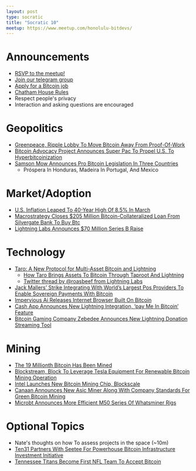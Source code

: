 ```yaml
---
layout: post
type: socratic
title: "Socratic 10"
meetup: https://www.meetup.com/honolulu-bitdevs/
---
```


# Announcements

- [RSVP to the meetup!](https://www.meetup.com/honolulu-bitdevs/events/285244617)
- [Join our telegram group](https://t.me/+Uh9gbHO9EHFkZWJh)
- [Apply for a Bitcoin job](https://bitcoinerjobs.com/)
- [Chatham House Rules](https://www.chathamhouse.org/about-us/chatham-house-rule)
- Respect people's privacy
- Interaction and asking questions are encouraged

# Geopolitics

- [Greenpeace, Ripple Lobby To Move Bitcoin Away From Proof-Of-Work](Https://Bitcoinmagazine.Com/Markets/Greenpeace-Seeks-To-Change-Bitcoin-Code)
- [Bitcoin Advocacy Project Announces Super Pac To Propel U.S. To Hyperbitcoinization](Https://Bitcoinmagazine.Com/Culture/Bitcoin-Advocacy-Project-Launches-Super-Pac)
- [Samson Mow Announces Pro Bitcoin Legislation In Three Countries](Https://Bitcoinmagazine.Com/Culture/Global-Legislators-Announce-Pro-Bitcoin-Legislation)
  - Próspera In Honduras, Madeira In Portugal, And Mexico


# Market/Adoption

- [U.S. Inflation Leaped To 40-Year High Of 8.5% In March](Https://Www.Marketwatch.Com/Story/Coming-Up-Consumer-Price-Index-For-March-11649764935)
- [Macrostrategy Closes $205 Million Bitcoin-Collateralized Loan From Silvergate Bank To Buy Btc](Https://Bitcoinmagazine.Com/Business/Macrostrategy-Bitcoin-Collateralized-Loan-From-Silvergate-Bank-To-Buy-Btc)
- [Lightning Labs Announces $70 Million Series B Raise](Https://Bitcoinmagazine.Com/Business/Lightning-Labs-Announces-70-Million-Series-B-Raise)

# Technology

- [Taro: A New Protocol for Multi-Asset Bitcoin and Lightning](https://lightning.engineering/posts/2022-4-5-taro-launch/)
  - [How Taro Brings Assets To Bitcoin Through Taproot And Lightning](Https://Bitcoinmagazine.Com/Technical/How-Bitcoin-Taro-Protocol-Works)
  - [Twitter thread by @roasbeef from Lightning Labs](https://twitter.com/roasbeef/status/1511361929507479552?s=28&t=Dq1-tWWMYhF4GdNLuQ3ZRQ)
- [Jack Mallers’ Strike Integrating With World’s Largest Pos Providers To Enable Sovereign Payments With Bitcoin](Https://Bitcoinmagazine.Com/Industry-Events/Jack-Mallers-Adding-Bitcoin-To-Major-Pos-Networks)
- [Impervious Ai Releases Internet Browser Built On Bitcoin](Https://Bitcoinmagazine.Com/Business/Impervious-Ai-Releases-Internet-Browser-Built-On-Bitcoin)
- [Cash App Announces New Lightning Integration, ‘pay Me In Bitcoin’ Feature](Https://Bitcoinmagazine.Com/Business/Cash-App-Adds-Pay-Me-In-Bitcoin-Lightning-Features)
- [Bitcoin Gaming Company Zebedee Announces New Lightning Donation Streaming Tool](Https://Bitcoinmagazine.Com/Business/Bitcoin-Gaming-Company-Zebedee-Announces-New-Lightning-Donation-Streaming-Tool)

# Mining

- [The 19 Millionth Bitcoin Has Been Mined](Https://Bitcoinmagazine.Com/Markets/19-Million-Bitcoin-Have-Been-Mined)
- [Blockstream, Block To Leverage Tesla Equipment For Renewable Bitcoin Mining Operation](Https://Bitcoinmagazine.Com/Business/Blockstream-Using-Tesla-Array-For-Bitcoin-Mining)
- [Intel Launches New Bitcoin Mining Chip, Blockscale](Https://Bitcoinmagazine.Com/Business/Intel-Launches-New-Bitcoin-Mining-Chip-Blockscale)
- [Canaan Announces New Asic Miner Along With Company Standards For Green Bitcoin Mining](Https://Bitcoinmagazine.Com/Business/Canaan-Announces-A-New-Bitcoin-Asic-And-Green-Mining)
- [Microbt Announces More Efficient M50 Series Of Whatsminer Rigs](Https://Bitcoinmagazine.Com/Business/Microbt-Announces-M50-Bitcoin-Miners)

# Optional Topics

- Nate's thoughts on how To assess projects in the space (~10m)
- [Ten31 Partners With Seetee For Powerhouse Bitcoin Infrastructure Investment Initiative](Https://Bitcoinmagazine.Com/Business/Ten31-Partners-With-Seetee-For-Bitcoin-Investments)
- [Tennessee Titans Become First NFL Team To Accept Bitcoin](Https://Bitcoinmagazine.Com/Business/Tennessee-Titans-Become-First-Nfl-Team-To-Accept-Bitcoin)
